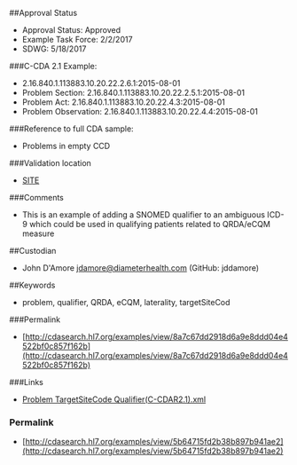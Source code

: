 ##Approval Status 

* Approval Status: Approved
* Example Task Force: 2/2/2017
* SDWG: 5/18/2017

###C-CDA 2.1 Example: 


* 2.16.840.1.113883.10.20.22.2.6.1:2015-08-01
* Problem Section: 2.16.840.1.113883.10.20.22.2.5.1:2015-08-01 
* Problem Act: 2.16.840.1.113883.10.20.22.4.3:2015-08-01 
* Problem Observation: 2.16.840.1.113883.10.20.22.4.4:2015-08-01

###Reference to full CDA sample:
* Problems in empty CCD

###Validation location

* [SITE](https://sitenv.org/sandbox-ccda/ccda-validator)

###Comments

* This is an example of adding a SNOMED qualifier to an ambiguous ICD-9 which could be used in qualifying patients related to QRDA/eCQM measure

##Custodian

* John D'Amore jdamore@diameterhealth.com (GitHub: jddamore)

##Keywords

* problem, qualifier, QRDA, eCQM, laterality, targetSiteCod


###Permalink 

* [http://cdasearch.hl7.org/examples/view/8a7c67dd2918d6a9e8ddd04e4522bf0c857f162b](http://cdasearch.hl7.org/examples/view/8a7c67dd2918d6a9e8ddd04e4522bf0c857f162b)

###Links 

* [Problem TargetSiteCode Qualifier(C-CDAR2.1).xml](https://github.com/HL7/C-CDA-Examples/tree/master/Problems/Problem%20TargetSiteCode%20Qualifier/Problem%20TargetSiteCode%20Qualifier%28C-CDAR2.1%29.xml)


### Permalink 

* [http://cdasearch.hl7.org/examples/view/5b64715fd2b38b897b941ae2](http://cdasearch.hl7.org/examples/view/5b64715fd2b38b897b941ae2)
